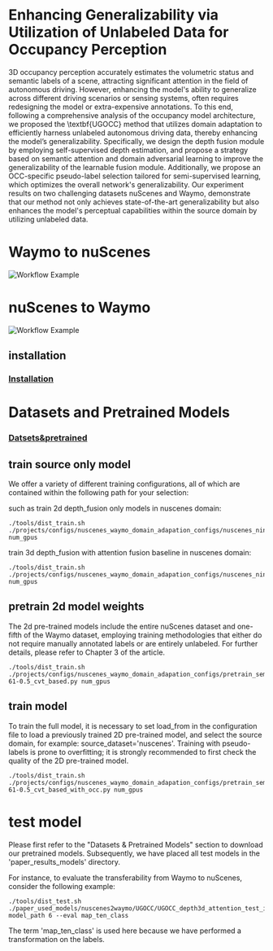 # Enhancing Generalizability via Utilization of Unlabeled Data for Occupancy Perception

3D occupancy perception accurately estimates the volumetric status and semantic labels of a scene, attracting significant attention in the field of autonomous driving.
However, enhancing the model's ability to generalize across different driving scenarios or sensing systems, often requires redesigning the model or extra-expensive annotations.
To this end, following a comprehensive analysis of the occupancy model architecture, we proposed the \textbf{UGOCC} method that utilizes domain adaptation to efficiently harness unlabeled autonomous driving data, thereby enhancing the model’s generalizability.
Specifically, we design the depth fusion module by employing self-supervised depth estimation, and propose a strategy based on semantic attention and domain adversarial learning to improve the generalizability of the learnable fusion module. Additionally, we propose an OCC-specific pseudo-label selection tailored for semi-supervised learning, which optimizes the overall network's generalizability.
Our experiment results on two challenging datasets nuScenes and Waymo, demonstrate that our method not only achieves state-of-the-art  generalizability but also enhances the model's perceptual capabilities within the source domain by utilizing unlabeled data.


# Waymo to nuScenes
![Workflow Example](./doc/figs/waymo_target_video.gif)
# nuScenes to Waymo
![Workflow Example](./doc/figs/nusc_target_video.gif)

## installation
### [Installation](doc/installation.md)
# Datasets and Pretrained Models
### [Datsets&pretrained](doc/prepare_dataset.md)

## train source only model
We offer a variety of different training configurations, all of which are contained within the following path for your selection:

such as train 2d depth_fusion only models in nuscenes domain:
```shell
./tools/dist_train.sh ./projects/configs/nuscenes_waymo_domain_adapation_configs/nuscenes_nine_label/2dbaseline/nusc_2dbaseline_depthfusion_2_42_0.5_backbone_res50_img256_704_without_transformer.py num_gpus
```
train 3d depth_fusion with attention fusion baseline in nuscenes domain:
```shell
./tools/dist_train.sh ./projects/configs/nuscenes_waymo_domain_adapation_configs/nuscenes_nine_label/3dbaseline/nusc_3dbaseline_depthfusion_2_42_0.5_backbone_res50_img256_704_with_transformer.py num_gpus
```

## pretrain 2d model weights
The 2d pre-trained models include the entire nuScenes dataset and one-fifth of the Waymo dataset, employing training methodologies that either do not require manually annotated labels or are entirely unlabeled. For further details, please refer to Chapter 3 of the article.
```shell
./tools/dist_train.sh ./projects/configs/nuscenes_waymo_domain_adapation_configs/pretrain_semantic/pretrained_self_supervised_depth_estimation_1-61-0.5_cvt_based.py num_gpus
```

## train model
To train the full model, it is necessary to set load_from in the configuration file to load a previously trained 2D pre-trained model, and select the source domain, for example: source_dataset='nuscenes'. Training with pseudo-labels is prone to overfitting; it is strongly recommended to first check the quality of the 2D pre-trained model.
```shell
./tools/dist_train.sh ./projects/configs/nuscenes_waymo_domain_adapation_configs/pretrain_semantic/pretrained_self_supervised_depth_estimation_1-61-0.5_cvt_based_with_occ.py num_gpus
```

# test model

Please first refer to the "Datasets & Pretrained Models" section to download our pretrained models. 
Subsequently, we have placed all test models in the 'paper_results_models' directory.

For instance, to evaluate the transferability from Waymo to nuScenes, consider the following example:

```shell
./tools/dist_test.sh ./paper_used_models/nuscenes2waymo/UGOCC/UGOCC_depth3d_attention_test_in_source_nuscenes.py model_path 6 --eval map_ten_class
```

The term 'map_ten_class' is used here because we have performed a transformation on the labels.
